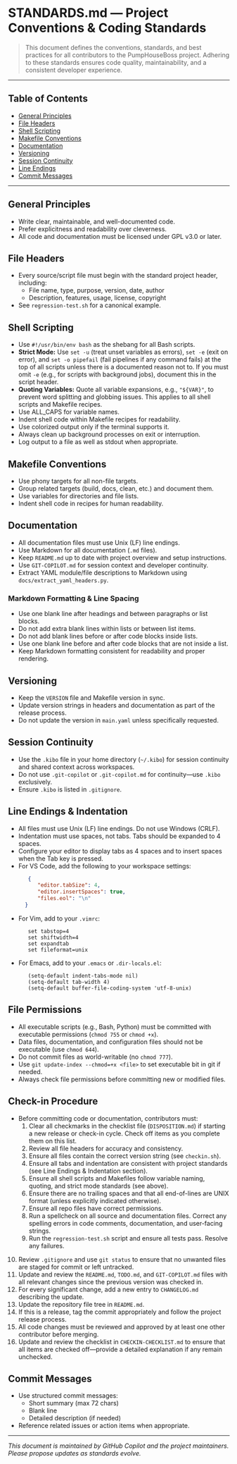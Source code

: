 # STANDARDS.md — Project Conventions & Coding Standards

> This document defines the conventions, standards, and best practices for all contributors to the PumpHouseBoss project. Adhering to these standards ensures code quality, maintainability, and a consistent developer experience.

---

## Table of Contents
- [General Principles](#general-principles)
- [File Headers](#file-headers)
- [Shell Scripting](#shell-scripting)
- [Makefile Conventions](#makefile-conventions)
- [Documentation](#documentation)
- [Versioning](#versioning)
- [Session Continuity](#session-continuity)
- [Line Endings](#line-endings)
- [Commit Messages](#commit-messages)

---

## General Principles
- Write clear, maintainable, and well-documented code.
- Prefer explicitness and readability over cleverness.
- All code and documentation must be licensed under GPL v3.0 or later.

## File Headers
- Every source/script file must begin with the standard project header, including:
  - File name, type, purpose, version, date, author
  - Description, features, usage, license, copyright
- See `regression-test.sh` for a canonical example.

## Shell Scripting
- Use `#!/usr/bin/env bash` as the shebang for all Bash scripts.
- **Strict Mode:** Use `set -u` (treat unset variables as errors), `set -e` (exit on error), and `set -o pipefail` (fail pipelines if any command fails) at the top of all scripts unless there is a documented reason not to. If you must omit `-e` (e.g., for scripts with background jobs), document this in the script header.
- **Quoting Variables:** Quote all variable expansions, e.g., `"${VAR}"`, to prevent word splitting and globbing issues. This applies to all shell scripts and Makefile recipes.
- Use ALL_CAPS for variable names.
- Indent shell code within Makefile recipes for readability.
- Use colorized output only if the terminal supports it.
- Always clean up background processes on exit or interruption.
- Log output to a file as well as stdout when appropriate.

## Makefile Conventions
- Use phony targets for all non-file targets.
- Group related targets (build, docs, clean, etc.) and document them.
- Use variables for directories and file lists.
- Indent shell code in recipes for human readability.

## Documentation

- All documentation files must use Unix (LF) line endings.
- Use Markdown for all documentation (`.md` files).
- Keep `README.md` up to date with project overview and setup instructions.
- Use `GIT-COPILOT.md` for session context and developer continuity.
- Extract YAML module/file descriptions to Markdown using `docs/extract_yaml_headers.py`.

### Markdown Formatting & Line Spacing

- Use one blank line after headings and between paragraphs or list blocks.
- Do not add extra blank lines within lists or between list items.
- Do not add blank lines before or after code blocks inside lists.
- Use one blank line before and after code blocks that are not inside a list.
- Keep Markdown formatting consistent for readability and proper rendering.

## Versioning
- Keep the `VERSION` file and Makefile version in sync.
- Update version strings in headers and documentation as part of the release process.
- Do not update the version in `main.yaml` unless specifically requested.

## Session Continuity
- Use the `.kibo` file in your home directory (`~/.kibo`) for session continuity and shared context across workspaces.
- Do not use `.git-copilot` or `.git-copilot.md` for continuity—use `.kibo` exclusively.
- Ensure `.kibo` is listed in `.gitignore`.


## Line Endings & Indentation
- All files must use Unix (LF) line endings. Do not use Windows (CRLF).
- Indentation must use spaces, not tabs. Tabs should be expanded to 4 spaces.
- Configure your editor to display tabs as 4 spaces and to insert spaces when the Tab key is pressed.
- For VS Code, add the following to your workspace settings:
  ```json
     {
        "editor.tabSize": 4,
        "editor.insertSpaces": true,
        "files.eol": "\n"
    }
  ```
- For Vim, add to your `.vimrc`:
  ```vim
     set tabstop=4
     set shiftwidth=4
     set expandtab
     set fileformat=unix
  ```
- For Emacs, add to your `.emacs` or `.dir-locals.el`:
  ```elisp
     (setq-default indent-tabs-mode nil)
     (setq-default tab-width 4)
     (setq-default buffer-file-coding-system 'utf-8-unix)
  ```

## File Permissions
- All executable scripts (e.g., Bash, Python) must be committed with executable permissions (`chmod 755` or `chmod +x`).
- Data files, documentation, and configuration files should not be executable (use `chmod 644`).
- Do not commit files as world-writable (no `chmod 777`).
- Use `git update-index --chmod=+x <file>` to set executable bit in git if needed.
- Always check file permissions before committing new or modified files.

## Check-in Procedure
- Before committing code or documentation, contributors must:
  1. Clear all checkmarks in the checklist file (`DISPOSITION.md`) if starting a new release or check-in cycle. Check off items as you complete them on this list.
  2. Review all file headers for accuracy and consistency.
  3. Ensure all files contain the correct version string (see `checkin.sh`).
  4. Ensure all tabs and indentation are consistent with project standards (see Line Endings & Indentation section).
  5. Ensure all shell scripts and Makefiles follow variable naming, quoting, and strict mode standards (see above).
  6. Ensure there are no trailing spaces and that all end-of-lines are UNIX format (unless explicitly indicated otherwise).
  7. Ensure all repo files have correct permissions.
  8. Run a spellcheck on all source and documentation files. Correct any spelling errors in code comments, documentation, and user-facing strings.
  9. Run the `regression-test.sh` script and ensure all tests pass. Resolve any failures.
 10. Review `.gitignore` and use `git status` to ensure that no unwanted files are staged for commit or left untracked.
 11. Update and review the `README.md`, `TODO.md`, and `GIT-COPILOT.md` files with all relevant changes since the previous version was checked in.
 12. For every significant change, add a new entry to `CHANGELOG.md` describing the update.
 13. Update the repository file tree in `README.md`.
 14. If this is a release, tag the commit appropriately and follow the project release process.
 15. All code changes must be reviewed and approved by at least one other contributor before merging.
 16. Update and review the checklist in `CHECKIN-CHECKLIST.md` to ensure that all items are checked off—provide a detailed explanation if any remain unchecked.

## Commit Messages
- Use structured commit messages:
  - Short summary (max 72 chars)
  - Blank line
  - Detailed description (if needed)
- Reference related issues or action items when appropriate.

---

*This document is maintained by GitHub Copilot and the project maintainers. Please propose updates as standards evolve.*
